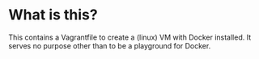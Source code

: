 # What is this?
This contains a Vagrantfile to create a (linux) VM with Docker installed. It
serves no purpose other than to be a playground for Docker.
